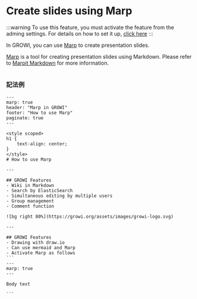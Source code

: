 # Create slides using Marp

:::warning
To use this feature, you must activate the feature from the adming settings. For details on how to set it up, [click here](/ja/admin-guide/management-cookbook/marp.html)
:::

In GROWI, you can use [Marp](https://marp.app/) to create presentation slides.

[Marp](https://marp.app/) is a tool for creating presentation slides using Markdown.
Please refer to [Marpit Markdown](https://marpit.marp.app/markdown) for more information.

<img :src="$withBase('/assets/images/en/marp.png')" alt="">

### 記法例

~~~marp
---
marp: true
header: "Marp in GROWI"
footer: "How to use Marp"
paginate: true
---

<style scoped>
h1 {
    text-align: center;
}
</style>
# How to use Marp

---

## GROWI Features
- Wiki in Markdown
- Search by ElasticSearch
- Simultaneous editing by multiple users
- Group management
- Comment function

![bg right 80%](https://growi.org/assets/images/growi-logo.svg)

---

## GROWI Features
- Drawing with draw.io
- Can use mermaid and Marp
- Activate Marp as follows
```
---
marp: true
---

Body text

```
~~~

